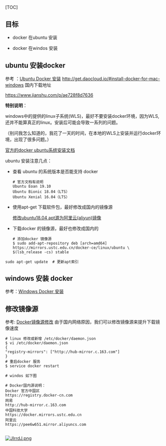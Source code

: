 [TOC]


## 目标

* docker  在ubuntu 安装

* docker  在windos 安装

 

## ubuntu 安装docker

参考 ：[Ubuntu Docker 安装](https://www.runoob.com/docker/ubuntu-docker-install.html)
http://get.daocloud.io/#install-docker-for-mac-windows  国内下载地址

https://www.jianshu.com/p/ae728f8d7636

**特别说明**：

windows中的提供的linux子系统(WLS)，最好不要安装docker环境，因为WLS,还并不能算真正的linux。安装后可能会导致一系列的问题。

（别问我怎么知道的，我花了一天的时间，在本地的WLS上安装并运行docker环境，出现了很多问题。）

[官方的docker ubuntu系统安装文档](https://docs.docker.com/engine/install/ubuntu/)

ubuntu 安装注意几点：

- 查看 ubuntu 的系统版本是否能支持 docker

  ```
  # 官方文档有说明
  Ubuntu Eoan 19.10
  Ubuntu Bionic 18.04（LTS）
  Ubuntu Xenial 16.04（LTS）
  ```

- 使用apt-get 下载软件包，最好修改成国内的镜像源

  [修改ubuntu18.04 apt源为阿里云(aliyun)镜像](https://www.cnblogs.com/Eric-Shenblog/p/10862027.html)

- 下载docker 的镜像源，最好也修改成国内的

  ```shell
  # 添加docker 镜像源
  $ sudo add-apt-repository deb [arch=amd64] https://mirrors.ustc.edu.cn/docker-ce/linux/ubuntu \
  $(lsb_release -cs) stable
  ```

```shell
sudo apt-get update  # 更新apt索引
```

## windows 安装 docker

参考：[Windows Docker 安装](https://www.runoob.com/docker/windows-docker-install.html)


## 修改镜像源
参考: [Docker镜像源修改]( https://blog.csdn.net/jixuju/article/details/80158493 )
由于国内网络原因，我们可以修改镜像源来提升下载镜像速度
```shell
# linux 修改或新增 /etc/docker/daemon.json
$ vi /etc/docker/daemon.json
{
"registry-mirrors": ["http://hub-mirror.c.163.com"]
}
# 重启docker 服务
$ service docker restart
 
# windos 如下图
 
# Docker国内源说明：
Docker 官方中国区
https://registry.docker-cn.com
网易
http://hub-mirror.c.163.com
中国科技大学
https://docker.mirrors.ustc.edu.cn
阿里云
https://pee6w651.mirror.aliyuncs.com
 
```

[![JIrrdJ.png](https://s1.ax1x.com/2020/04/28/JIrrdJ.png)](https://imgchr.com/i/JIrrdJ)



